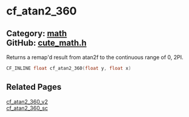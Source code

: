 [](../header.md ':include')

# cf_atan2_360

Category: [math](/api_reference?id=math)  
GitHub: [cute_math.h](https://github.com/RandyGaul/cute_framework/blob/master/include/cute_math.h)  
---

Returns a remap'd result from atan2f to the continuous range of 0, 2PI.

```cpp
CF_INLINE float cf_atan2_360(float y, float x)
```

## Related Pages

[cf_atan2_360_v2](/math/cf_atan2_360_v2.md)  
[cf_atan2_360_sc](/math/cf_atan2_360_sc.md)  
